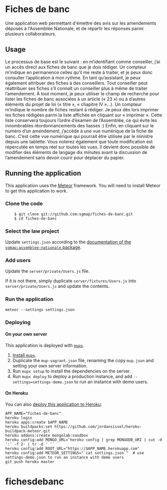 # Fiches de banc

Une application web permettant d'émettre des avis sur les amendements déposés à l'Assemblée Nationale, et de répartir les réponses parmi plusieurs collaborateurs.


## Usage

Le processus de base est le suivant : en m’identifiant comme conseiller, j’ai un accès direct aux fiches de banc que je dois rédiger. Un compteur m’indique en permanence celles qu’il me reste à traiter, et je peux donc consulter l’application à mon rythme.
En tant qu’assistant, je peux également attribuer des fiches à des conseillers. Tout conseiller peut réattribuer ses fiches s’il connaît un conseiller plus à même de traiter l’amendement.
À tout moment, je peux utiliser le champ de recherche pour lister les fiches de banc associées à un article (« 23 ») ou à d’autres éléments du projet de loi (« titre », « chapitre IV »…). Un compteur m’indique le nombre de fiches restant à rédiger.
Je peux dès lors imprimer les fiches rédigées parmi la liste affichée en cliquant sur « imprimer ». Cette liste conservera toujours l’ordre d’examen de l’Assemblée, ce qui évite les innombrables réordonnancements des liasses  :)
Enfin, en cliquant sur le numéro d’un amendement, j’accède à une vue numérique de la fiche de banc. C’est cette vue numérique qui pourrait être utilisée par le ministre depuis une tablette. Vous noterez également que toute modification est répercutée en temps réel sur toutes les vues. Il devient donc possible de modifier des éléments de langage dix minutes avant la discussion de l’amendement sans devoir courir pour déplacer du papier.


## Running the application

This application uses the [Meteor](https://www.meteor.com) framework. You will need to install Meteor to get this application to work.

### Clone the code

```shell
    $ git clone git://github.com:sgmap/fiches-de-banc.git
    $ cd fiches-de-banc
```

### Select the law project

Update `settings.json` according to the [documentation of the `sgmap:assemblee-nationale` package](https://github.com/sgmap/meteor-assemblee-nationale#identifying-a-project-law).


### Add users

Update the `server/private/Users.js` file.

If it is not there, simply duplicate `server/fixtures/Users.js` into `server/private/Users.js` and update the contents.


### Run the application

`meteor --settings settings.json`


### Deploying

#### On your own server

This application is deployed with [`mupx`](https://github.com/arunoda/meteor-up/tree/mupx).

1. [Install `mupx`](https://github.com/arunoda/meteor-up/tree/mupx).
2. Duplicate the `mup-vagrant.json` file, renaming the copy `mup.json` and setting your own server information.
3. Run `mupx setup` to install the dependencies on the server.
4. Run `mupx deploy` to deploy a production instance, and add `--settings=settings-demo.json` to run an instance with demo users.

#### On Heroku

You can also [deploy this application to Heroku](https://medium.com/@leonardykris/how-to-run-a-meteor-js-application-on-heroku-in-10-steps-7aceb12de234):

```shell
APP_NAME="fiches-de-banc"
heroku login
heroku apps:create $APP_NAME
heroku buildpacks:set https://github.com/jordansissel/heroku-buildpack-meteor.git
heroku addons:create mongolab:sandbox
heroku config:add MONGO_URL=`heroku config | grep MONGODB_URI | cut -d ':' -f 2- | tr -d ' '`
heroku config:add ROOT_URL="https://$APP_NAME.herokuapp.com"
heroku config:add METEOR_SETTINGS="`cat settings.json`"  # use settings-demo.json to run an instance with demo users
git push heroku master
```
# fichesdebanc
